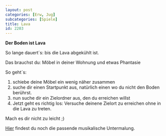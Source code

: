 ```yaml
---
layout: post
categories: [Erw, Jug]
subcategories: [Spiele]
title: Lava
id: 2203
---
```

**Der Boden ist Lava**

So lange dauert´s: bis die Lava abgekühlt ist.

Das brauchst du: Möbel in deiner Wohnung und etwas Phantasie

So geht´s:
  1. schiebe deine Möbel ein wenig näher zusammen
  2. suche dir einen Startpunkt aus, natürlich einen wo du nicht den Boden berührst.
  3. nun suche dir ein Zielordner aus, den du erreichen willst
  4. Jetzt geht es richtig los: Versuche deinene Zielort zu erreichen ohne in die Lava zu treten.
  
Mach es dir nicht zu leicht ;)

[Hier](https://www.youtube.com/watch?v=DeXoACwOT1o) findest du noch die passende musikalische Untermalung.
